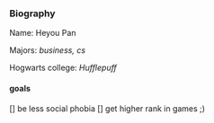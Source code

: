 ### Biography
Name: Heyou Pan

Majors: *business, cs*

Hogwarts college: *Hufflepuff*
#### goals
   [] be less social phobia
   [] get higher rank in games ;)
